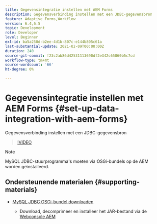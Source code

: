 ```yaml
---
title: Gegevensintegratie instellen met AEM Forms
description: Gegevensverbinding instellen met een JDBC-gegevensbron
feature: Adaptive Forms,Workflow
version: 6.4,6.5
topic: Development
role: Developer
level: Beginner
exl-id: ba5a250d-b2ee-4d1b-807c-e144b805c61a
last-substantial-update: 2021-02-09T00:00:00Z
duration: 240
source-git-commit: f23c2ab86d42531113690df2e342c65060b5c7cd
workflow-type: tm+mt
source-wordcount: '66'
ht-degree: 0%

---
```


# Gegevensintegratie instellen met AEM Forms {#set-up-data-integration-with-aem-forms}

Gegevensverbinding instellen met een JDBC-gegevensbron

>[!VIDEO](https://video.tv.adobe.com/v/17724?quality=12&learn=on)

>[!NOTE]
>
>MySQL JDBC-stuurprogramma&#39;s moeten via OSGi-bundels op de AEM worden geïnstalleerd.

## Ondersteunende materialen {#supporting-materials}

* [MySQL JDBC OSGi-bundel downloaden](https://dev.mysql.com/downloads/connector/j/)

   * Download, decomprimeer en installeer het JAR-bestand via de [Webconsole AEM](http://localhost:4502/system/console/bundles)
